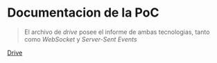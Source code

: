 # Documentacion de la PoC

>El archivo de _drive_ posee el informe de ambas tecnologias, tanto como _WebSocket_ y _Server-Sent Events_

[Drive](https://drive.google.com/drive/folders/1JQ2oeNuY8Y8AeEwZYQNc6YVNJt2eOsox?usp=sharing)
